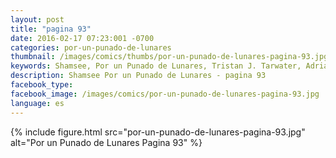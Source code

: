 ```yaml
---
layout: post
title: "pagina 93"
date: 2016-02-17 07:23:001 -0700
categories: por-un-punado-de-lunares
thumbnail: /images/comics/thumbs/por-un-punado-de-lunares-pagina-93.jpg
keywords: Shamsee, Por un Punado de Lunares, Tristan J. Tarwater, Adrian Ricker
description: Shamsee Por un Punado de Lunares - pagina 93
facebook_type: 
facebook_image: /images/comics/por-un-punado-de-lunares-pagina-93.jpg
language: es
---
```

{% include figure.html src="por-un-punado-de-lunares-pagina-93.jpg" alt="Por un Punado de Lunares Pagina 93" %}
